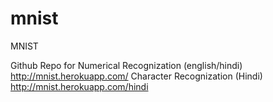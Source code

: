 # mnist
MNIST

Github Repo for 
Numerical Recognization (english/hindi) http://mnist.herokuapp.com/
Character Recognization (Hindi) http://mnist.herokuapp.com/hindi
